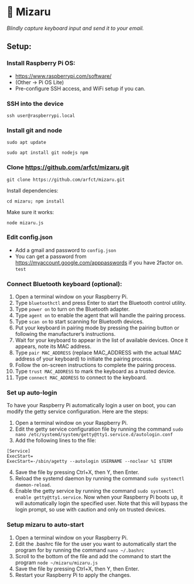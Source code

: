 # 🙈 Mizaru
*Blindly capture keyboard input and send it to your email.*


## Setup:

### Install Raspberry Pi OS:
- https://www.raspberrypi.com/software/
- (Other -> Pi OS Lite)
- Pre-configure SSH access, and WiFi setup if you can.

### SSH into the device
```
ssh user@raspberrypi.local
```

### Install git and node
```
sudo apt update
```
```
sudo apt install git nodejs npm
```

### Clone https://github.com/arfct/mizaru.git
```
git clone https://github.com/arfct/mizaru.git
```
Install dependencies:
```
cd mizaru; npm install
```
Make sure it works: 
```
node mizaru.js
```

### Edit config.json
- Add a gmail and password to `config.json`
- You can get a password from https://myaccount.google.com/apppasswords if you have 2factor on.
    `test`
    
### Connect Bluetooth keyboard (optional):
1. Open a terminal window on your Raspberry Pi.
2. Type `bluetoothctl` and press Enter to start the Bluetooth control utility.
3. Type `power on` to turn on the Bluetooth adapter.
4. Type `agent on` to enable the agent that will handle the pairing process.
5. Type `scan on` to start scanning for Bluetooth devices.
6. Put your keyboard in pairing mode by pressing the pairing button or following the manufacturer’s instructions.
7. Wait for your keyboard to appear in the list of available devices. Once it appears, note its MAC address.
8. Type `pair MAC_ADDRESS` (replace MAC_ADDRESS with the actual MAC address of your keyboard) to initiate the pairing process.
9. Follow the on-screen instructions to complete the pairing process.
10. Type `trust MAC_ADDRESS` to mark the keyboard as a trusted device.
11. Type `connect MAC_ADDRESS` to connect to the keyboard.

### Set up auto-login
To have your Raspberry Pi automatically login a user on boot, you can modify the ﻿getty service configuration. Here are the steps:

  1.	Open a terminal window on your Raspberry Pi.
  2.	Edit the getty service configuration file by running the command `sudo nano /etc/systemd/system/getty@tty1.service.d/autologin.conf`
  3.	Add the following lines to the file: 
```
[Service]
ExecStart=
ExecStart=-/sbin/agetty --autologin USERNAME --noclear %I $TERM
```
  4. Save the file by pressing Ctrl+X, then Y, then Enter.
  5. Reload the systemd daemon by running the command `sudo systemctl daemon-reload`.
  6. Enable the getty service by running the command `sudo systemctl enable getty@tty1.service`.
  Now when your Raspberry Pi boots up, it will automatically login the specified user. Note that this will bypass the login prompt, so use with caution and only on trusted devices.

### Setup mizaru to auto-start

1.	Open a terminal window on your Raspberry Pi.
2.	Edit the .bashrc file for the user you want to automatically start the program for by running the command `nano ~/.bashrc`
3.	Scroll to the bottom of the file and add the command to start the program `node ~/mizaru/mizaru.js`
4.	Save the file by pressing Ctrl+X, then Y, then Enter.
5.	Restart your Raspberry Pi to apply the changes.
